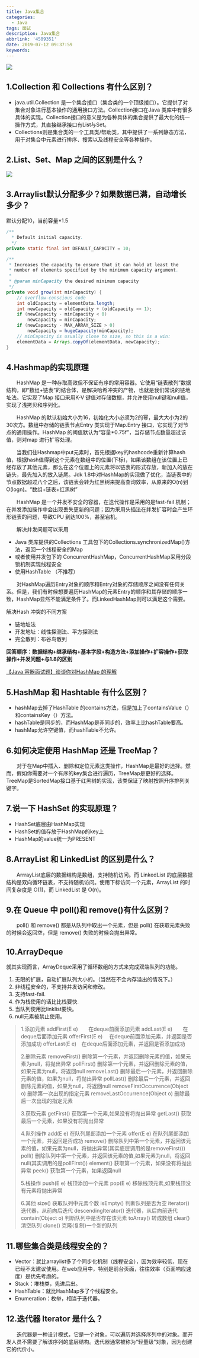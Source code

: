 ```yaml
---
title: Java集合
categories:
  - Java
tags: 面试
description: Java集合
abbrlink: '4509351'
date: 2019-07-12 09:37:59
keywords:
---
```


![](http://ww1.sinaimg.cn/large/75a4a8eegy1g4wt3plphhj20kr0s4go6.jpg)

## 1.Collection 和 Collections 有什么区别？

- java.util.Collection 是一个集合接口（集合类的一个顶级接口）。它提供了对集合对象进行基本操作的通用接口方法。Collection接口在Java 类库中有很多具体的实现。Collection接口的意义是为各种具体的集合提供了最大化的统一操作方式，其直接继承接口有List与Set。
- Collections则是集合类的一个工具类/帮助类，其中提供了一系列静态方法，用于对集合中元素进行排序、搜索以及线程安全等各种操作。

## 2.List、Set、Map 之间的区别是什么？

![](http://ww1.sinaimg.cn/large/75a4a8eegy1g4wtltzg4nj20nu0at0tk.jpg)

## 3.Arraylist默认分配多少？如果数据已满，自动增长多少？

默认分配10，当前容量*1.5

~~~java
/**
  * Default initial capacity.
  */
private static final int DEFAULT_CAPACITY = 10;

/**
 * Increases the capacity to ensure that it can hold at least the
 * number of elements specified by the minimum capacity argument.
 *
 * @param minCapacity the desired minimum capacity
 */
private void grow(int minCapacity) {
	// overflow-conscious code
	int oldCapacity = elementData.length;
	int newCapacity = oldCapacity + (oldCapacity >> 1);
	if (newCapacity - minCapacity < 0)
		newCapacity = minCapacity;
	if (newCapacity - MAX_ARRAY_SIZE > 0)
		newCapacity = hugeCapacity(minCapacity);
	// minCapacity is usually close to size, so this is a win:
	elementData = Arrays.copyOf(elementData, newCapacity);
}
~~~

## 4.Hashmap的实现原理

　　HashMap 是一种存取高效但不保证有序的常用容器。它使用“链表散列”数据结构，即“数组+链表”的结合体，是解决哈希冲突的产物，也就是我们常说的链地址法。它实现了Map 接口采用K-V 键值对存储数据，并允许使用null键和null值，实现了浅拷贝和序列化。

　　HashMap 的默认初始大小为16，初始化大小必须为2的幂，最大大小为2的30次方。数组中存储的链表节点Entry 类实现于Map.Entry 接口，它实现了对节点的通用操作。HashMap 的阈值默认为“容量*0.75f”，当存储节点数量超过该值，则对map 进行扩容处理。

　　当我们往Hashmap中put元素时，首先根据key的hashcode重新计算hash值，根据hash值得到这个元素在数组中的位置(下标)，如果该数组在该位置上已经存放了其他元素，那么在这个位置上的元素将以链表的形式存放，新加入的放在链头，最先加入的放入链尾。Jdk 1.8中对HashMap的实现做了优化，当链表中的节点数据超过八个之后，该链表会转为红黑树来提高查询效率，从原来的O(n)到O(logn)。“数组+链表+红黑树”



　　HashMap 是一个并发不安全的容器，在迭代操作是采用的是fast-fail 机制；在并发添加操作中会出现丢失更新的问题；因为采用头插法在并发扩容时会产生环形链表的问题，导致CPU 到达100%，甚至宕机。

　　解决并发问题可以采用

- Java 类库提供的Collections 工具包下的Collections.synchronizedMap()方法，返回一个线程安全的Map
- 或者使用并发包下的 ConcurrentHashMap，ConcurrentHashMap采用分段锁机制实现线程安全
- 使用HashTable （不推荐）

　　对HashMap遍历Entry对象的顺序和Entry对象的存储顺序之间没有任何关系。但是，我们有时候想要遍历HashMap的元素Entry的顺序和其存储的顺序一致，HashMap显然不能满足条件了。而LinkedHashMap则可以满足这个需要。

解决Hash 冲突的不同方案

- 链地址法
- 开发地址：线性探测法、平方探测法
- 完全散列：布谷鸟散列

**回答顺序：数据结构+继承结构+基本字段+构造方法+添加操作+扩容操作+获取操作+并发问题+与1.8的区别**

[【Java 容器面试题】谈谈你对HashMap 的理解](https://juejin.im/post/5c1da988f265da6143130ccc)

## 5.HashMap 和 Hashtable 有什么区别？

- hashMap去掉了HashTable 的contains方法，但是加上了containsValue（）和containsKey（）方法。
- hashTable是同步的，而HashMap是非同步的，效率上比hashTable要高。
- hashMap允许空键值，而hashTable不允许。

## 6.如何决定使用 HashMap 还是 TreeMap？

　　对于在Map中插入、删除和定位元素这类操作，HashMap是最好的选择。然而，假如你需要对一个有序的key集合进行遍历，TreeMap是更好的选择。TreeMap是SortedMap接口基于红黑树的实现，该类保证了映射按照升序排列关键字。

## 7.说一下 HashSet 的实现原理？

- HashSet底层由HashMap实现
- HashSet的值存放于HashMap的key上
- HashMap的value统一为PRESENT

## 8.ArrayList 和 LinkedList 的区别是什么？

　　ArrrayList底层的数据结构是数组，支持随机访问。而 LinkedList 的底层数据结构是双向循环链表，不支持随机访问。使用下标访问一个元素，ArrayList 的时间复杂度是 O(1)，而 LinkedList 是 O(n)。

## 9.在 Queue 中 poll()和 remove()有什么区别？

　　poll() 和 remove() 都是从队列中取出一个元素，但是 poll() 在获取元素失败的时候会返回空，但是 remove() 失败的时候会抛出异常。

## 10.ArrayDeque

就其实现而言，ArrayDeque采用了循环数组的方式来完成双端队列的功能。 

1. 无限的扩展，自动扩展队列大小的。（当然在不会内存溢出的情况下。） 
2. 非线程安全的，不支持并发访问和修改。 
3. 支持fast-fail. 
4. 作为栈使用的话比比栈要快. 
5. 当队列使用比linklist要快。 
6. null元素被禁止使用。

> 1.添加元素
>         addFirst(E e)　　在deque前面添加元素
>         addLast(E e)　　在deque后面添加元素
>         offerFirst(E e) 　在deque前面添加元素，并返回是否添加成功
>         offerLast(E e)　在deque后面添加元素，并返回是否添加成功
>
> 2.删除元素
>         removeFirst()		删除第一个元素，并返回删除元素的值，如果元素为null，将抛出异常
>         pollFirst()				删除第一个元素，并返回删除元素的值，如果元素为null，将返回null
>         removeLast()		删除最后一个元素，并返回删除元素的值，如果为null，将抛出异常
>         pollLast()				删除最后一个元素，并返回删除元素的值，如果为null，将返回null
>         removeFirstOccurrence(Object o) 删除第一次出现的指定元素
>         removeLastOccurrence(Object o) 删除最后一次出现的指定元素
>
> 3.获取元素
>         getFirst() 		获取第一个元素,如果没有将抛出异常
>         getLast() 		获取最后一个元素，如果没有将抛出异常
>
> 4.队列操作
>         add(E e) 		在队列尾部添加一个元素
>         offer(E e) 		在队列尾部添加一个元素，并返回是否成功
>         remove() 		删除队列中第一个元素，并返回该元素的值，如果元素为null，将抛出异常(其实底层调用的是removeFirst())
>         poll()  		删除队列中第一个元素，并返回该元素的值,如果元素为null，将返回null(其实调用的是pollFirst())
>         element() 	获取第一个元素，如果没有将抛出异常
>         peek() 		获取第一个元素，如果返回null
>
> 5.栈操作
>         push(E e) 	栈顶添加一个元素
>         pop(E e) 	移除栈顶元素,如果栈顶没有元素将抛出异常
>
> 6.其他
>         size() 获取队列中元素个数
>         isEmpty() 判断队列是否为空
>         iterator() 迭代器，从前向后迭代
>         descendingIterator() 迭代器，从后向前迭代
>         contain(Object o) 判断队列中是否存在该元素
>         toArray() 转成数组
>         clear() 清空队列
>         clone() 克隆(复制)一个新的队列

## 11.哪些集合类是线程安全的？

- Vector：就比arraylist多了个同步化机制（线程安全），因为效率较低，现在已经不太建议使用。在web应用中，特别是前台页面，往往效率（页面响应速度）是优先考虑的。
- Stack：堆栈类，先进后出。
- HashTable：就比HashMap多了个线程安全。
- Enumeration：枚举，相当于迭代器。

## 12.迭代器 Iterator 是什么？

　　迭代器是一种设计模式，它是一个对象，可以遍历并选择序列中的对象。而开发人员不需要了解该序列的底层结构。迭代器通常被称为“轻量级”对象，因为创建它的代价小。

